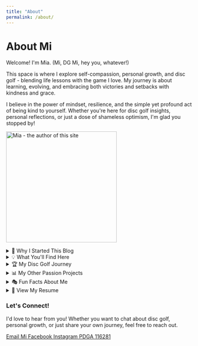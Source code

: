 ```yaml
---
title: "About"
permalink: /about/
---
```


<div class="content-box">
    <h1>About Mi</h1>
    <p>Welcome! I'm Mia. (Mi, DG Mi, hey you, whatever!)</p>
    <p>This space is where I explore self-compassion, personal growth, and disc golf - blending life lessons with the game I love. My journey is about learning, evolving, and embracing both victories and setbacks with kindness and grace.</p>
    <p>I believe in the power of mindset, resilience, and the simple yet profound act of being kind to yourself. Whether you're here for disc golf insights, personal reflections, or just a dose of shameless optimism, I'm glad you stopped by!</p>
    <p><img src="/assets/images/Mi-Digital.jpg" alt="Mia - the author of this site" width="300"></p>
</div>

<div class="content-box">
    <details> 
    <summary>🌱 Why I Started This Blog</summary>
    <h2>Why I Started This Blog</h2>
    <p>For most of my life, I've been on a path of constant growth — sometimes intentional, sometimes chaotic. I've learned that <b>self-compassion is the foundation for progress</b>, and I wanted a space to share that journey.</p>
    <p>Disc golf has become a huge part of my life, not just as a sport but as a mirror for self-improvement. Through every throw, win, and misstep, I see reflections of persistence, self-doubt, and the power of showing up for myself.</p>
    <p>This blog is a place to document those lessons, offer encouragement, and remind anyone reading that growth is never linear—but it's always worth it.</p>
    </details>
</div>

<div class="content-box">
    <details> 
    <summary>💡 What You'll Find Here</summary>
    <h2>What You'll Find Here</h2>
    <p><b>Personal reflections</b> on self-worth, resilience, and overcoming setbacks</p>
    <p><b>Disc golf tournament experiences</b> and lessons learned on and off the course</p>
    <p><b>Snapshots of my journey</b>, including struggles, breakthroughs, and everything in between</p>
    </details>
</div>

<div class="content-box">
    <details> 
    <summary>🏆 My Disc Golf Journey</summary>
    <h2>My Disc Golf Journey</h2>
    <p>I've been competing in professional tournaments the past few years, constantly pushing myself to <i>play the course, not the competition</i> — though that's easier said than done!</p>
    <p>My goal is rarely to win (though, let's be honest, that's nice too 🥹), but to become the best version of myself through the sport. Disc golf has taught me patience, adaptability, and how to stay present.</p>
    <p>I also track my disc golf progress meticulously, from tournament milestones to the exact lifespan of my discs. (Yes, spreadsheets are my love language. 🖤📊)</p>
    </details>
</div>

<div class="content-box">
    <details> 
    <summary>📊 My Other Passion Projects</summary> 
    <h2>My Other Passion Projects</h2>
    <p>Outside of disc golf, I love <i>tracking random data</i> and creating structured ways to measure growth. My <b>"Year of 36"</b> project is one of my biggest undertakings—an annual reflection and goal-setting system inspired by Groundhog Day Resolutions.</p>
    <p>I've always got some ideas and new things I'd like to try up my sleeve...</p>
    </details>
</div>

<div class="content-box">
    <details>
    <summary>🎭 Fun Facts About Me</summary>
    <h2>Fun Facts About Me</h2> 
    <p><b>Favorite disc golf course</b>? Mmm, this one's always up in the air. I'm never mad about making the trek to play <a href="https://udisc.com/courses/lindsey-park-dgc-dogwood-yellow-Xv7q">Dogwood</a> or <a href="https://udisc.com/courses/brazos-park-east-the-b-east-uzjl">The Beast</a>.</p>
    <p><b>Most humbling tournament moment?</b> Ha - I could probably make a whole post on these alone. #StayHumble</p>
    <p><b>Biggest lesson learned this year?</b> Compassion starts with yourself.</p>
    <p><b>I love:</b> Skull designs, deep conversations, and breaking limiting beliefs.</p>
    </details>
</div>

<div class="content-box">
    <details> 
    <summary>📄 View My Resume</summary>
    <h2>View My Resume</h2>
    <p><a href="https://meeeyuh.github.io/assets/files/Resume-Mia-Lofton-2025.pdf" download>Download My Resume</a></p>
    </details>
</div>

<div class="content-box">
    <h3>Let's Connect!</h3>
    <p>I'd love to hear from you! Whether you want to chat about disc golf, personal growth, or just share your own journey, feel free to reach out.</p>
    <div class="contact-links">
        <a href="mailto:dgmi116281@gmail.com" class="contact-button email">
            <i class="fas fa-envelope"></i> Email Mi
        </a>
        <a href="https://www.facebook.com/dgmi116281" target="_blank" class="contact-button facebook">
            <i class="fab fa-facebook-f"></i> Facebook
        </a>
        <a href="https://www.instagram.com/dgmi_/" target="_blank" class="contact-button instagram">
            <i class="fab fa-instagram"></i> Instagram
        </a>
        <a href="https://www.pdga.com/player/116281" target="_blank" class="contact-button pdga">
            <i class="fas fa-disc-golf"></i> PDGA 116281
        </a>
    </div>
</div>